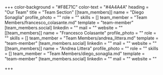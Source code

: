 +++
color-background = "#F8E71C"
color-text = "#4A4A4A"
heading = "Our Team"
title = "Team Section"
[[team_members]]
name = "Diego Sonaglia"
profile_photo = ""
role = ""
skills = []
team_member = "Team Members/francesco_colasante.md"
template = "team-member"
[team_members.social]
linkedin = ""
mail = ""
website = ""
[[team_members]]
name = "Francesco Colasante"
profile_photo = ""
role = ""
skills = []
team_member = "Team Members/andrea_littera.md"
template = "team-member"
[team_members.social]
linkedin = ""
mail = ""
website = ""
[[team_members]]
name = "Andrea Littera"
profile_photo = ""
role = ""
skills = []
team_member = "Team Members/diego_sonaglia.md"
template = "team-member"
[team_members.social]
linkedin = ""
mail = ""
website = ""

+++
